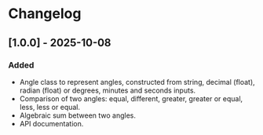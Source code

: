 # Changelog
## [1.0.0] - 2025-10-08
### Added
- Angle class to represent angles, constructed from string, decimal (float), radian (float) or degrees, minutes and seconds inputs.
- Comparison of two angles: equal, different, greater, greater or equal, less, less or equal.
- Algebraic sum between two angles.
- API documentation.